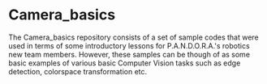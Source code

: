 Camera_basics
=============

The Camera_basics repository consists of a set of sample codes that were used
in terms of some introductory lessons for P.A.N.D.O.R.A.'s robotics new team
members. However, these samples can be though of as some basic examples of
various basic Computer Vision tasks such as edge detection, colorspace
transformation etc.

